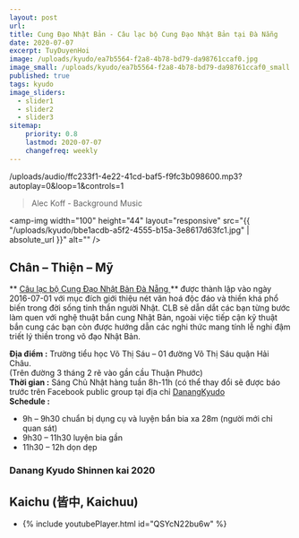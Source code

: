 ```yaml
---
layout: post
url: 
title: Cung Đạo Nhật Bản - Câu lạc bộ Cung Đạo Nhật Bản tại Đà Nẵng
date: 2020-07-07
excerpt: TuyDuyenHoi
image: /uploads/kyudo/ea7b5564-f2a8-4b78-bd79-da98761ccaf0.jpg
image_small: /uploads/kyudo/ea7b5564-f2a8-4b78-bd79-da98761ccaf0_small.jpg
published: true
tags: kyudo
image_sliders:
  - slider1
  - slider2
  - slider3
sitemap:
    priority: 0.8
    lastmod: 2020-07-07
    changefreq: weekly
---
```


<p>/uploads/audio/ffc233f1-4e22-41cd-baf5-f9fc3b098600.mp3?autoplay=0&loop=1&controls=1</p>
<blockquote>Alec Koff - Background Music</blockquote>

<span><amp-img width="100" height="44" layout="responsive" src="{{ "/uploads/kyudo/bbe1acdb-a5f2-4555-b15a-3e8617d63fc1.jpg" | absolute_url }}" alt="" /></span>
## Chân – Thiện – Mỹ

** <a target="_blank" href="https://www.facebook.com/groups/1204167899593509" > Câu lạc bộ Cung Đạo Nhật Bản Đà Nẵng </a>** được thành lập vào ngày 2016-07-01 với mục đích giới thiệu nét văn hoá độc đáo và thiền khá phổ biến trong đời sống tinh thần người Nhật. CLB sẽ dẫn dắt các bạn từng bước làm quen với nghệ thuật bắn cung Nhật Bản, ngoài việc tiếp cận kỹ thuật bắn cung các bạn còn được hướng dẫn các nghi thức mang tính lễ nghi đậm triết lý thiền trong võ đạo Nhật Bản.

**Địa điểm :** Trường tiểu học Võ Thị Sáu – 01 đường Võ Thị Sáu quận Hải Châu. 
<br/>(Trên đường 3 tháng 2 rẽ vào gần cầu Thuận Phước)<br/>
**Thời gian :** Sáng Chủ Nhật hàng tuần 8h-11h (có thể thay đổi sẽ được báo trước trên Facebook public group tại địa chỉ <a target="_blank" href="https://www.facebook.com/groups/1204167899593509" > DanangKyudo</a><br/>
**Schedule :**
- 9h – 9h30 chuẩn bị dụng cụ và luyện bắn bia xa 28m (người mới chỉ quan sát)
- 9h30 – 11h30 luyện bia gần
- 11h30 – 12h dọn dẹp

<h3>Danang Kyudo Shinnen kai 2020</h3>
<div class="box alt">
  <div class="row 50% uniform">
    <div class="4u"><span class="image fit"><amp-img width="100" height="66" layout="responsive" src="{{ "/uploads/kyudo/53e92432-ed6f-4f06-aa41-6b8588b80b07.jpg" | absolute_url }}" alt="" /></span></div>
    <div class="4u"><span class="image fit"><amp-img width="100" height="66" layout="responsive" src="{{ "/uploads/kyudo/1d60f88b-c13a-45fa-8368-c8bf0394fba6.jpg" | absolute_url }}" alt="" /></span></div>
    <div class="4u"><span class="image fit"><amp-img width="100" height="66" layout="responsive" src="{{ "/uploads/kyudo/9c3119d8-84dc-46d8-96d3-03ed222ed3c4.jpg" | absolute_url }}" alt="" /></span></div>
    <div class="4u"><span class="image fit"><amp-img width="100" height="66" layout="responsive" src="{{ "/uploads/kyudo/39a6bf15-ac5d-4181-9cdf-7ad9b5af96c6.jpg" | absolute_url }}" alt="" /></span></div>
    <div class="4u"><span class="image fit"><amp-img width="100" height="66" layout="responsive" src="{{ "/uploads/kyudo/a3007da8-14cb-449c-9d8a-ec6ac01f294f.jpg" | absolute_url }}" alt="" /></span></div>
    <div class="4u"><span class="image fit"><amp-img width="100" height="66" layout="responsive" src="{{ "/uploads/kyudo/b7b15a50-6971-443f-86e1-f1ddd8793004.jpg" | absolute_url }}" alt="" /></span></div>
    <div class="4u"><span class="image fit"><amp-img width="100" height="66" layout="responsive" src="{{ "/uploads/kyudo/c75aad1a-9830-435c-851b-945a9cd0727c.jpg" | absolute_url }}" alt="" /></span></div>
    <div class="4u"><span class="image fit"><amp-img width="100" height="66" layout="responsive" src="{{ "/uploads/kyudo/c873fb84-98d5-47f2-9f5a-a6c61fe327b6.jpg" | absolute_url }}" alt="" /></span></div>
    <div class="4u"><span class="image fit"><amp-img width="100" height="66" layout="responsive" src="{{ "/uploads/kyudo/f0fced65-4d76-4502-a679-b7e2c0f13110.jpg" | absolute_url }}" alt="" /></span></div>
    <div class="4u"><span class="image fit"><amp-img width="100" height="66" layout="responsive" src="{{ "/uploads/kyudo/f9dca09f-57bb-41a4-8616-cc616c9989df.jpg" | absolute_url }}" alt="" /></span></div>
    <div class="4u"><span class="image fit"><amp-img width="100" height="66" layout="responsive" src="{{ "/uploads/kyudo/fd53b31f-ef8b-42cb-b795-c9d855fbf96f.jpg" | absolute_url }}" alt="" /></span></div>
    <div class="4u"><span class="image fit"><amp-img width="100" height="66" layout="responsive" src="{{ "/uploads/kyudo/280f5aa8-ad7c-4861-ba95-83f5b6ff78a7.jpg" | absolute_url }}" alt="" /></span></div>
    <div class="4u"><span class="image fit"><amp-img width="100" height="150" layout="responsive" src="{{ "/uploads/kyudo/2d6e3cda-3bc7-4ff5-834f-a309d0ae380f.jpg" | absolute_url }}" alt="" /></span></div>
    <div class="4u"><span class="image fit"><amp-img width="100" height="150" layout="responsive" src="{{ "/uploads/kyudo/7d748bd9-6ec9-4c0e-88f4-a5002a053b72.jpg" | absolute_url }}" alt="" /></span></div>
    <div class="4u"><span class="image fit"><amp-img width="100" height="150" layout="responsive" src="{{ "/uploads/kyudo/0208a5fb-55fa-4a73-91f3-eecd52cb55b1.jpg" | absolute_url }}" alt="" /></span></div>
  </div>
</div>

<h2>Kaichu (皆中, Kaichuu)</h2>
<div>
    <ul>
        <li>
            {% include youtubePlayer.html id="QSYcN22bu6w" %}
        </li>
    </ul>
</div>
